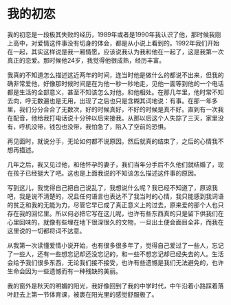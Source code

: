 # 我的初恋

我的初恋是一段极其失败的经历，1989年或者是1990年我认识了他，那时候我刚上高中，对爱情这件事没有切身的体会，都是从小说上看到的。1992年我们开始在一起，其实这样说是我一厢情愿，应该说我认为我和他在一起了，这是我第一次真正的恋爱。那时候他24岁，我觉得他很成熟，经历丰富。 

我真的不知道怎么描述这近两年的时间，连当时他是做什么的都说不出来，但我的确非常爱他，好像那时候时间是在为他一秒一秒地走，见他一面等到他的一个电话都是生活的全部意义，甚至不知该怎么对他，和他相处。在那几年里，他时常不知去向，呼无数遍也是无用，出现了之后也只是含糊其词地说：有事。在那一年多里，我们分分合合了无数次，好的时候真好，不好的时候是真不好。直到有一次我在配音，他给我打电话说十分钟以后来接我。从那以后这个人失踪了三天，家里没有，呼机没带，钱包也没带，我怕急了，陷入了空前的恐惧。 

再见面时，就说分手，无论如何都不说原因。然后就真的结束了，之后的心情我不想再描述。 

几年之后，我又见过他，和他怀孕的妻子，我们当年分手后不久他们就结婚了，现在孩子已经挺大了吧。这也是上面我说的不知该怎么描述这件事的原因。 

写到这儿，我觉得自己把自己说乱了，我想说什么呢？我已经不知道了，原谅我吧，我是说不清楚的，况且任何语言也表达不了我当时的心情，我只能感到我词语的贫乏和我的无能为力，尽管它早已成了真正意义上的过去，原来爱的那个人也只存在我的回忆里。所以何必把它写在这儿呢，也许有些东西真的只是留下供我们在心里回味的，就像有些埋在地下很深很久的文物，一旦出土便会面目全非，而我在这里说的一切都将词不达意。 

从我第一次读懂爱情小说开始，也有很多很多年了，觉得自己爱过了一些人，忘记了一些人，还有一些想忘记却还没忘记的，和一些不想忘记却已经失去的人。生活会给予我们很多东西，无论我们接不接受，也许有些遗憾是我们无法避免的，也许生命会因为一些遗憾而有一种残缺的美丽。 

我的窗外是秋天的明媚的阳光，我好像回到了我的中学时代，中午沿着小路踩着落叶赶去上第一节体育课，被裹在阳光里的感觉舒服极了。